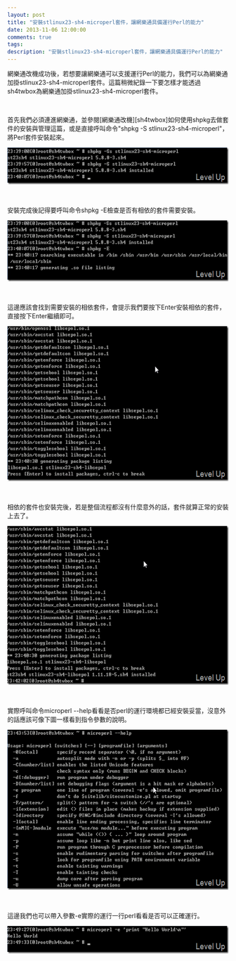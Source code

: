 ```yaml
---
layout: post
title: "安裝stlinux23-sh4-microperl套件，讓網樂通具備運行Perl的能力"
date: 2013-11-06 12:00:00
comments: true
tags: 
description: "安裝stlinux23-sh4-microperl套件，讓網樂通具備運行Perl的能力"
---
```

<p>
	網樂通改機成功後，若想要讓網樂通可以支援運行Perl的能力，我們可以為網樂通加掛stlinux23-sh4-microperl套件。這篇稍微紀錄一下要怎樣才能透過sh4twbox為網樂通加掛stlinux23-sh4-microperl套件。</p>
<p>
	 </p>
<p>
	首先我們必須連進網樂通，並參閱[網樂通改機][sh4twbox]如何使用shpkg去做套件的安裝與管理這篇，或是直接呼叫命令"shpkg -S stlinux23-sh4-microperl"，將Perl套件安裝起來。</p>
<p>
	<img alt="image" border="0" height="84" src="\images\posts\20920693-f416-448d-af66-f994c5eb1ee9\image_thumb.png" style="border-top: 0px; border-right: 0px; border-bottom: 0px; border-left: 0px" width="578" /></p>
<p>
	 </p>
<p>
	安裝完成後記得要呼叫命令shpkg -E檢查是否有相依的套件需要安裝。</p>
<p>
	<img alt="image" border="0" height="139" src="\images\posts\20920693-f416-448d-af66-f994c5eb1ee9\image_thumb_6.png" style="border-top: 0px; border-right: 0px; border-bottom: 0px; border-left: 0px" width="580" /></p>
<p>
	 </p>
<p>
	這邊應該會找到需要安裝的相依套件，會提示我們要按下Enter安裝相依的套件，直接按下Enter繼續即可。</p>
<p>
	<img alt="image" border="0" height="353" src="\images\posts\20920693-f416-448d-af66-f994c5eb1ee9\image_thumb_2.png" style="border-top: 0px; border-right: 0px; border-bottom: 0px; border-left: 0px" width="581" /></p>
<p>
	 </p>
<p>
	相依的套件也安裝完後，若是整個流程都沒有什麼意外的話，套件就算正常的安裝上去了。</p>
<p>
	<img alt="image" border="0" height="362" src="\images\posts\20920693-f416-448d-af66-f994c5eb1ee9\image_thumb_3.png" style="border-top: 0px; border-right: 0px; border-bottom: 0px; border-left: 0px" width="578" /></p>
<p>
	 </p>
<p>
	實際呼叫命令microperl --help看看是否perl的運行環境都已經安裝妥當，沒意外的話應該可像下圖一樣看到指令參數的說明。</p>
<p>
	<img alt="image" border="0" height="365" src="\images\posts\20920693-f416-448d-af66-f994c5eb1ee9\image_thumb_4.png" style="border-top: 0px; border-right: 0px; border-bottom: 0px; border-left: 0px" width="579" /></p>
<p>
	 </p>
<p>
	這邊我們也可以帶入參數-e實際的運行一行perl看看是否可以正確運行。</p>
<p>
	<img alt="image" border="0" height="63" src="\images\posts\20920693-f416-448d-af66-f994c5eb1ee9\image_thumb_5.png" style="border-top: 0px; border-right: 0px; border-bottom: 0px; border-left: 0px" width="578" /></p>
